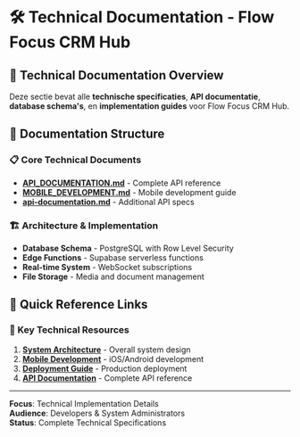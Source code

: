 # 🛠️ Technical Documentation - Flow Focus CRM Hub

## 🎯 Technical Documentation Overview
Deze sectie bevat alle **technische specificaties**, **API documentatie**, **database schema's**, en **implementation guides** voor Flow Focus CRM Hub.

## 📁 Documentation Structure

### 📋 Core Technical Documents
- **[API_DOCUMENTATION.md](./API_DOCUMENTATION.md)** - Complete API reference
- **[MOBILE_DEVELOPMENT.md](./MOBILE_DEVELOPMENT.md)** - Mobile development guide
- **[api-documentation.md](./api-documentation.md)** - Additional API specs

### 🏗️ Architecture & Implementation
- **Database Schema** - PostgreSQL with Row Level Security
- **Edge Functions** - Supabase serverless functions
- **Real-time System** - WebSocket subscriptions
- **File Storage** - Media and document management

## 🚀 Quick Reference Links

### 🔗 Key Technical Resources
1. **[System Architecture](../02-architecture/)** - Overall system design
2. **[Mobile Development](../03-mobile-development/)** - iOS/Android development
3. **[Deployment Guide](../08-deployment/)** - Production deployment
4. **[API Documentation](./API_DOCUMENTATION.md)** - Complete API reference

---
**Focus**: Technical Implementation Details  
**Audience**: Developers & System Administrators  
**Status**: Complete Technical Specifications
